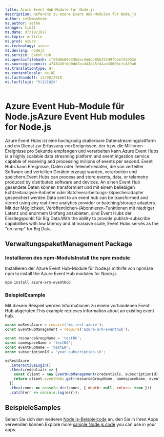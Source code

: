 ```yaml
---
title: Azure Event Hub-Module für Node.js
description: Referenz zu Azure Event Hub-Modulen für Node.js
author: sethmanheim
ms.author: sethm
manager: timlt
ms.date: 07/18/2017
ms.topic: article
ms.prod: azure
ms.technology: azure
ms.devlang: nodejs
ms.service: Event Hub
ms.openlocfilehash: cf50d0e69e336dac9addc85625599fbbefd1902e
ms.sourcegitcommit: a748445fdd0dd7ead43d45fd4ad45009cfc439a6
ms.translationtype: HT
ms.contentlocale: de-DE
ms.lasthandoff: 11/08/2018
ms.locfileid: "51121829"
---
```

# <a name="azure-event-hub-modules-for-nodejs"></a><span data-ttu-id="ec57c-103">Azure Event Hub-Module für Node.js</span><span class="sxs-lookup"><span data-stu-id="ec57c-103">Azure Event Hub modules for Node.js</span></span>

<span data-ttu-id="ec57c-104">Azure Event Hubs ist eine hochgradig skalierbare Datenstreamingplattform und ein Dienst zur Erfassung von Ereignissen, der bzw. die Millionen Ereignisse pro Sekunde empfangen und verarbeiten kann.</span><span class="sxs-lookup"><span data-stu-id="ec57c-104">Azure Event Hubs is a highly scalable data streaming platform and event ingestion service capable of receiving and processing millions of events per second.</span></span> <span data-ttu-id="ec57c-105">Event Hubs kann Ereignisse, Daten oder Telemetriedaten, die von verteilter Software und verteilten Geräten erzeugt wurden, verarbeiten und speichern.</span><span class="sxs-lookup"><span data-stu-id="ec57c-105">Event Hubs can process and store events, data, or telemetry produced by distributed software and devices.</span></span> <span data-ttu-id="ec57c-106">An einen Event Hub gesendete Daten können transformiert und mit einem beliebigen Echtzeitanalyse-Anbieter oder Batchverarbeitungs-/Speicheradapter gespeichert werden.</span><span class="sxs-lookup"><span data-stu-id="ec57c-106">Data sent to an event hub can be transformed and stored using any real-time analytics provider or batching/storage adapters.</span></span> <span data-ttu-id="ec57c-107">Mit der Möglichkeit, Veröffentlichen-/Abonnieren-Funktionen mit niedriger Latenz und enormem Umfang anzubieten, sind Event Hubs der Einstiegspunkt für Big Data.</span><span class="sxs-lookup"><span data-stu-id="ec57c-107">With the ability to provide publish-subscribe capabilities with low latency and at massive scale, Event Hubs serves as the "on ramp" for Big Data.</span></span>

## <a name="management-package"></a><span data-ttu-id="ec57c-108">Verwaltungspaket</span><span class="sxs-lookup"><span data-stu-id="ec57c-108">Management Package</span></span>

### <a name="install-the-npm-module"></a><span data-ttu-id="ec57c-109">Installieren des npm-Moduls</span><span class="sxs-lookup"><span data-stu-id="ec57c-109">Install the npm module</span></span> 

<span data-ttu-id="ec57c-110">Installieren der Azure Event Hub-Module für Node.js mithilfe von npm</span><span class="sxs-lookup"><span data-stu-id="ec57c-110">Use npm to install the Azure Event Hub modules for Node.js</span></span>

```bash
npm install azure-arm-eventhub
```

### <a name="example"></a><span data-ttu-id="ec57c-111">Beispiel</span><span class="sxs-lookup"><span data-stu-id="ec57c-111">Example</span></span>

<span data-ttu-id="ec57c-112">Mit diesem Beispiel werden Informationen zu einem vorhandenen Event Hub abgerufen:</span><span class="sxs-lookup"><span data-stu-id="ec57c-112">This example retrieves information about an existing event hub.</span></span>

```javascript
const msRestAzure = require('ms-rest-azure');
const EventHubManagement = require('azure-arm-eventhub');

const resourceGroupName = 'testRG';
const namespaceName = 'testNS';
const eventHubName = 'testEH';
const subscriptionId = 'your-subscription-id';

msRestAzure
  .interactiveLogin()
  .then(credentials => {
    const client = new EventHubManagement(credentials, subscriptionId);
    return client.eventHubs.get(resourceGroupName, namespaceName, eventHubName);
  })
  .then(zones => console.dir(zones, { depth: null, colors: true }))
  .catch(err => console.log(err));
```

## <a name="samples"></a><span data-ttu-id="ec57c-113">Beispiele</span><span class="sxs-lookup"><span data-stu-id="ec57c-113">Samples</span></span>

<span data-ttu-id="ec57c-114">Sehen Sie sich den weiteren [Node.js-Beispielcode](https://azure.microsoft.com/resources/samples/?platform=nodejs) an, den Sie in Ihren Apps verwenden können.</span><span class="sxs-lookup"><span data-stu-id="ec57c-114">Explore more [sample Node.js code](https://azure.microsoft.com/resources/samples/?platform=nodejs) you can use in your apps.</span></span>

